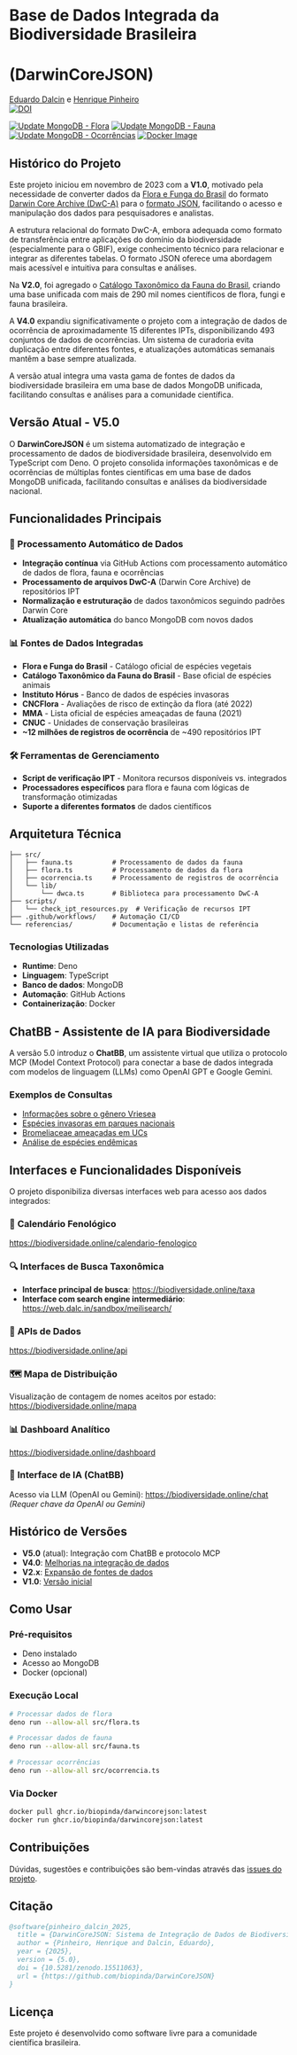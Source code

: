 # Base de Dados Integrada da Biodiversidade Brasileira
# (DarwinCoreJSON)

[Eduardo Dalcin](https://github.com/edalcin) e [Henrique Pinheiro](https://github.com/Phenome)<br>
[![DOI](https://zenodo.org/badge/DOI/10.5281/zenodo.15261018.svg)](https://doi.org/10.5281/zenodo.15261018)

[![Update MongoDB - Flora](https://github.com/biopinda/DarwinCoreJSON/actions/workflows/update-mongodb-flora.yml/badge.svg)](https://github.com/biopinda/DarwinCoreJSON/actions/workflows/update-mongodb-flora.yml)
[![Update MongoDB - Fauna](https://github.com/biopinda/DarwinCoreJSON/actions/workflows/update-mongodb-fauna.yml/badge.svg)](https://github.com/biopinda/DarwinCoreJSON/actions/workflows/update-mongodb-fauna.yml)
[![Update MongoDB - Ocorrências](https://github.com/biopinda/DarwinCoreJSON/actions/workflows/update-mongodb-occurrences.yml/badge.svg)](https://github.com/biopinda/DarwinCoreJSON/actions/workflows/update-mongodb-occurrences.yml)
[![Docker Image](https://github.com/biopinda/DarwinCoreJSON/actions/workflows/docker.yml/badge.svg)](https://github.com/biopinda/DarwinCoreJSON/pkgs/container/darwincorejson)

## Histórico do Projeto

Este projeto iniciou em novembro de 2023 com a **V1.0**, motivado pela necessidade de converter dados da [Flora e Funga do Brasil](http://floradobrasil.jbrj.gov.br/reflora/listaBrasil/ConsultaPublicaUC/ConsultaPublicaUC.do) do formato [Darwin Core Archive (DwC-A)](https://www.gbif.org/pt/darwin-core) para o [formato JSON](https://pt.wikipedia.org/wiki/JSON), facilitando o acesso e manipulação dos dados para pesquisadores e analistas.

A estrutura relacional do formato DwC-A, embora adequada como formato de transferência entre aplicações do domínio da biodiversidade (especialmente para o GBIF), exige conhecimento técnico para relacionar e integrar as diferentes tabelas. O formato JSON oferece uma abordagem mais acessível e intuitiva para consultas e análises.

Na **V2.0**, foi agregado o [Catálogo Taxonômico da Fauna do Brasil](http://fauna.jbrj.gov.br/), criando uma base unificada com mais de 290 mil nomes científicos de flora, fungi e fauna brasileira.

A **V4.0** expandiu significativamente o projeto com a integração de dados de ocorrência de aproximadamente 15 diferentes IPTs, disponibilizando 493 conjuntos de dados de ocorrências. Um sistema de curadoria evita duplicação entre diferentes fontes, e atualizações automáticas semanais mantêm a base sempre atualizada.

A versão atual integra uma vasta gama de fontes de dados da biodiversidade brasileira em uma base de dados MongoDB unificada, facilitando consultas e análises para a comunidade científica.

## Versão Atual - V5.0

O **DarwinCoreJSON** é um sistema automatizado de integração e processamento de dados de biodiversidade brasileira, desenvolvido em TypeScript com Deno. O projeto consolida informações taxonômicas e de ocorrências de múltiplas fontes científicas em uma base de dados MongoDB unificada, facilitando consultas e análises da biodiversidade nacional.

## Funcionalidades Principais

### 🔄 Processamento Automático de Dados
- **Integração contínua** via GitHub Actions com processamento automático de dados de flora, fauna e ocorrências
- **Processamento de arquivos DwC-A** (Darwin Core Archive) de repositórios IPT
- **Normalização e estruturação** de dados taxonômicos seguindo padrões Darwin Core
- **Atualização automática** do banco MongoDB com novos dados

### 📊 Fontes de Dados Integradas
- **Flora e Funga do Brasil** - Catálogo oficial de espécies vegetais
- **Catálogo Taxonômico da Fauna do Brasil** - Base oficial de espécies animais
- **Instituto Hórus** - Banco de dados de espécies invasoras
- **CNCFlora** - Avaliações de risco de extinção da flora (até 2022)
- **MMA** - Lista oficial de espécies ameaçadas de fauna (2021)
- **CNUC** - Unidades de conservação brasileiras
- **~12 milhões de registros de ocorrência** de ~490 repositórios IPT

### 🛠️ Ferramentas de Gerenciamento
- **Script de verificação IPT** - Monitora recursos disponíveis vs. integrados
- **Processadores específicos** para flora e fauna com lógicas de transformação otimizadas
- **Suporte a diferentes formatos** de dados científicos

## Arquitetura Técnica

```
├── src/
│   ├── fauna.ts          # Processamento de dados da fauna
│   ├── flora.ts          # Processamento de dados da flora  
│   ├── ocorrencia.ts     # Processamento de registros de ocorrência
│   └── lib/
│       └── dwca.ts       # Biblioteca para processamento DwC-A
├── scripts/
│   └── check_ipt_resources.py  # Verificação de recursos IPT
├── .github/workflows/    # Automação CI/CD
└── referencias/          # Documentação e listas de referência
```

### Tecnologias Utilizadas
- **Runtime**: Deno
- **Linguagem**: TypeScript
- **Banco de dados**: MongoDB
- **Automação**: GitHub Actions
- **Containerização**: Docker

## ChatBB - Assistente de IA para Biodiversidade

A versão 5.0 introduz o **ChatBB**, um assistente virtual que utiliza o protocolo MCP (Model Context Protocol) para conectar a base de dados integrada com modelos de linguagem (LLMs) como OpenAI GPT e Google Gemini.

### Exemplos de Consultas
- [Informações sobre o gênero Vriesea](https://trilium.dalc.in/share/lFMRnEIBR5Yu)
- [Espécies invasoras em parques nacionais](https://trilium.dalc.in/share/I7vFC96GRy73)
- [Bromeliaceae ameaçadas em UCs](https://trilium.dalc.in/share/nfGgiYw3jhX8)
- [Análise de espécies endêmicas](https://trilium.dalc.in/share/wHVjLmy2GYZH)

## Interfaces e Funcionalidades Disponíveis

O projeto disponibiliza diversas interfaces web para acesso aos dados integrados:

### 🌿 **Calendário Fenológico**
https://biodiversidade.online/calendario-fenologico

### 🔍 **Interfaces de Busca Taxonômica**
- **Interface principal de busca**: https://biodiversidade.online/taxa
- **Interface com search engine intermediário**: https://web.dalc.in/sandbox/meilisearch/

### 🔗 **APIs de Dados**
https://biodiversidade.online/api

### 🗺️ **Mapa de Distribuição**
Visualização de contagem de nomes aceitos por estado: https://biodiversidade.online/mapa

### 📊 **Dashboard Analítico**
https://biodiversidade.online/dashboard

### 🤖 **Interface de IA (ChatBB)**
Acesso via LLM (OpenAI ou Gemini): https://biodiversidade.online/chat
*(Requer chave da OpenAI ou Gemini)*

## Histórico de Versões
- **V5.0** (atual): Integração com ChatBB e protocolo MCP
- **V4.0**: [Melhorias na integração de dados](README.v4.md)
- **V2.x**: [Expansão de fontes de dados](README.v2.md)
- **V1.0**: [Versão inicial](README.v1.md)

## Como Usar

### Pré-requisitos
- Deno instalado
- Acesso ao MongoDB
- Docker (opcional)

### Execução Local
```bash
# Processar dados de flora
deno run --allow-all src/flora.ts

# Processar dados de fauna  
deno run --allow-all src/fauna.ts

# Processar ocorrências
deno run --allow-all src/ocorrencia.ts
```

### Via Docker
```bash
docker pull ghcr.io/biopinda/darwincorejson:latest
docker run ghcr.io/biopinda/darwincorejson:latest
```

## Contribuições

Dúvidas, sugestões e contribuições são bem-vindas através das [issues do projeto](https://github.com/biopinda/DarwinCoreJSON/issues).

## Citação

```bibtex
@software{pinheiro_dalcin_2025,
  title = {DarwinCoreJSON: Sistema de Integração de Dados de Biodiversidade},
  author = {Pinheiro, Henrique and Dalcin, Eduardo},
  year = {2025},
  version = {5.0},
  doi = {10.5281/zenodo.15511063},
  url = {https://github.com/biopinda/DarwinCoreJSON}
}
```

## Licença

Este projeto é desenvolvido como software livre para a comunidade científica brasileira.
